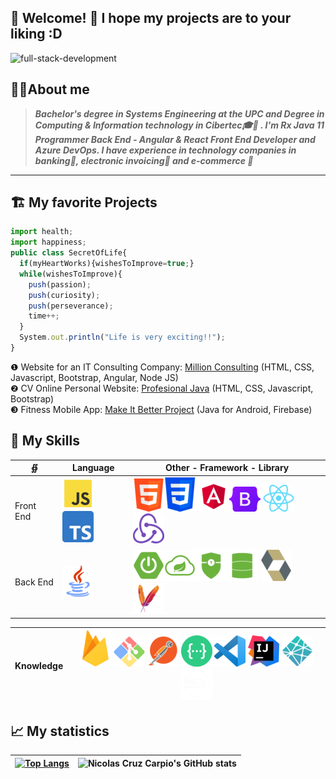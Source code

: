 <!-- <img align="center" src="https://github.com/nicolasbncruz/nicolasbncruz/blob/master/banner.png"/> -->
## 🏡 Welcome! 👋 I hope my projects are to your liking :D
<span style="align:center">![full-stack-development](https://user-images.githubusercontent.com/24864482/111586408-c8dd8a80-878e-11eb-94c8-483e2962a667.gif)</span>
<!---
System.out.print.ln('Hello World!');

-->

## 👨‍💻About me
> ***Bachelor's degree in Systems Engineering at the UPC and Degree in Computing & Information technology in Cibertec🎓🥇 . I'm Rx Java 11 Programmer Back End - Angular & React Front End Developer and Azure DevOps. I have experience in technology companies in banking🏦, electronic invoicing🧾 and e-commerce 🛒***
***
## 🏗 My favorite Projects
```javascript
import health;
import happiness;
public class SecretOfLife{
  if(myHeartWorks){wishesToImprove=true;} 
  while(wishesToImprove){    
    push(passion);    
    push(curiosity);
    push(perseverance);
    time++;
  }  
  System.out.println("Life is very exciting!!");
}
```

❶ Website for an IT Consulting Company: [Million Consulting](https://github.com/nicolasbncruz/upc) (HTML, CSS, Javascript, Bootstrap, Angular, Node JS)  
❷ CV Online Personal Website: [Profesional Java](https://github.com/nicolasbncruz/webpage) (HTML, CSS, Javascript, Bootstrap)  
❸ Fitness Mobile App: [Make It Better Project](https://github.com/nicolasbncruz/makeitbetter) (Java for Android, Firebase)  
<!---❹ My favorite search engine is [Duck Duck Go](https://duckduckgo.com)  
❺ My favorite search engine is [Duck Duck Go](https://duckduckgo.com)  esa ess
❻  
❼  
❽  
❾  
❿  -->

## 🧰 My Skills
| ∯ | Language | Other - Framework - Library |
| --- | --- | --- |
| Front End | ![](javascript.png)![](typescript.png) | ![](html.png)![](css.png) ![](angular.png)![](bootstrap.png) ![](react.png)![](redux.png)   |
| Back End   | ![](java.png)        | ![](spring.png)![](cloud.png)![](security.png)![](data.png)    ![](hibernate.png)![](maven.png) |

| Knowledge | ![](firebase.png)  ![](git-bash.png)   ![](postman.png)   ![](swagger.png)     ![](visual.png)   ![](intellij.png)   ![](netlify.png)   ![](railway.png) |
| --- | --- |

<!--
|  ∯        |                                    Tools                                              | Databases                       | Library                 |
|------------|------------------------------------------------------------------------------------------|---------------------------------|-----------------------|
| knowledge  | ![](java.png)        | ![](spring.png)![](cloud.png)![](security.png)![](data.png)       | ![](hibernate.png)![](maven.png)|
![](1606562016017.png)
```html
<!DOCTYPE HTML>
<html>
  <head>
    <title>My Favorite Projects</title>
  </head>
  <body>
    <div><h1>Thanks for your visit!</h1></div>
  </body>
</html>
```
-->
## 📈 My statistics
|[![Top Langs](https://github-readme-stats.vercel.app/api/top-langs/?username=nicolasbncruz&show_icons=true&theme=tokyonight)](https://github.com/nicolasbncruz/github-readme-stats)|![Nicolas Cruz Carpio's GitHub stats](https://github-readme-stats.vercel.app/api?username=nicolasbncruz&show_icons=true&theme=tokyonight)|
|---|---|

